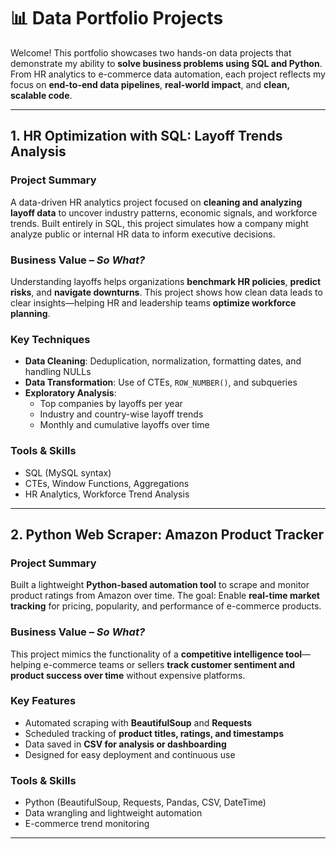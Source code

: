 # 📊 Data Portfolio Projects

Welcome! This portfolio showcases two hands-on data projects that demonstrate my ability to **solve business problems using SQL and Python**. From HR analytics to e-commerce data automation, each project reflects my focus on **end-to-end data pipelines**, **real-world impact**, and **clean, scalable code**.

---

##  1. HR Optimization with SQL: Layoff Trends Analysis

###  Project Summary
A data-driven HR analytics project focused on **cleaning and analyzing layoff data** to uncover industry patterns, economic signals, and workforce trends. Built entirely in SQL, this project simulates how a company might analyze public or internal HR data to inform executive decisions.

###  Business Value – *So What?*
Understanding layoffs helps organizations **benchmark HR policies**, **predict risks**, and **navigate downturns**. This project shows how clean data leads to clear insights—helping HR and leadership teams **optimize workforce planning**.

###  Key Techniques
- **Data Cleaning**: Deduplication, normalization, formatting dates, and handling NULLs
- **Data Transformation**: Use of CTEs, `ROW_NUMBER()`, and subqueries
- **Exploratory Analysis**:
  - Top companies by layoffs per year
  - Industry and country-wise layoff trends
  - Monthly and cumulative layoffs over time

###  Tools & Skills
- SQL (MySQL syntax)
- CTEs, Window Functions, Aggregations
- HR Analytics, Workforce Trend Analysis

---

##  2. Python Web Scraper: Amazon Product Tracker

###  Project Summary
Built a lightweight **Python-based automation tool** to scrape and monitor product ratings from Amazon over time. The goal: Enable **real-time market tracking** for pricing, popularity, and performance of e-commerce products.

###  Business Value – *So What?*
This project mimics the functionality of a **competitive intelligence tool**—helping e-commerce teams or sellers **track customer sentiment and product success over time** without expensive platforms.

###  Key Features
- Automated scraping with **BeautifulSoup** and **Requests**
- Scheduled tracking of **product titles, ratings, and timestamps**
- Data saved in **CSV for analysis or dashboarding**
- Designed for easy deployment and continuous use

###  Tools & Skills
- Python (BeautifulSoup, Requests, Pandas, CSV, DateTime)
- Data wrangling and lightweight automation
- E-commerce trend monitoring

---
